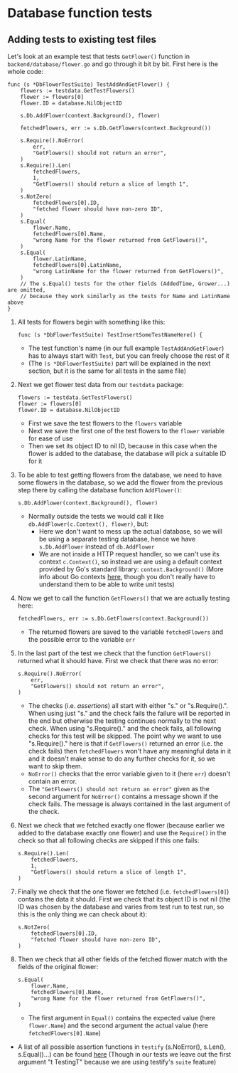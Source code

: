 # Database function tests

## Adding tests to existing test files

Let's look at an example test that tests `GetFlower()` function in `backend/database/flower.go` and go through it bit by bit. First here is the whole code:
```golang
func (s *DbFlowerTestSuite) TestAddAndGetFlower() {
	flowers := testdata.GetTestFlowers()
	flower := flowers[0]
	flower.ID = database.NilObjectID

	s.Db.AddFlower(context.Background(), flower)

	fetchedFlowers, err := s.Db.GetFlowers(context.Background())

	s.Require().NoError(
		err,
		"GetFlowers() should not return an error",
	)
	s.Require().Len(
		fetchedFlowers,
		1,
		"GetFlowers() should return a slice of length 1",
	)
	s.NotZero(
		fetchedFlowers[0].ID,
		"fetched flower should have non-zero ID",
	)
	s.Equal(
		flower.Name,
		fetchedFlowers[0].Name,
		"wrong Name for the flower returned from GetFlowers()",
	)
	s.Equal(
		flower.LatinName,
		fetchedFlowers[0].LatinName,
		"wrong LatinName for the flower returned from GetFlowers()",
	)
	// The s.Equal() tests for the other fields (AddedTime, Grower...) are omitted,
	// because they work similarly as the tests for Name and LatinName above
}
```

1. All tests for flowers begin with something like this:
    ```golang
    func (s *DbFlowerTestSuite) TestInsertSomeTestNameHere() {
    ```
    - The test function's name (in our full example `TestAddAndGetFlower`) has to always start with `Test`, but you can freely choose the rest of it
    - (The `(s *DbFlowerTestSuite)` part will be explained in the next section, but it is the same for all tests in the same file)

2. Next we get flower test data from our `testdata` package:
    ```golang
    flowers := testdata.GetTestFlowers()
    flower := flowers[0]
    flower.ID = database.NilObjectID
    ```
    - First we save the test flowers to the `flowers` variable
    - Next we save the first one of the test flowers to the `flower` variable for ease of use
    - Then we set its object ID to nil ID, because in this case when the flower is added to the database, the database will pick a suitable ID for it

3. To be able to test getting flowers from the database, we need to have some flowers in the database, so we add the flower from the previous step there by calling the database function `AddFlower()`:
    ```golang
    s.Db.AddFlower(context.Background(), flower)
    ```
    - Normally outside the tests we would call it like `db.AddFlower(c.Context(), flower)`, but:
      - Here we don't want to mess up the actual database, so we will be using a separate testing database, hence we have `s.Db.AddFlower` instead of `db.AddFlower`
      - We are not inside a HTTP request handler, so we can't use its context `c.Context()`, so instead we are using a default context provided by Go's standard library: `context.Background()` (More info about Go contexts [here](https://pkg.go.dev/context), though you don't really have to understand them to be able to write unit tests)

4. Now we get to call the function `GetFlowers()` that we are actually testing here:
    ```golang
    fetchedFlowers, err := s.Db.GetFlowers(context.Background())
    ```
    - The returned flowers are saved to the variable `fetchedFlowers` and the possible error to the variable `err`

5. In the last part of the test we check that the function `GetFlowers()` returned what it should have. First we check that there was no error:
    ```golang
    s.Require().NoError(
    	err,
    	"GetFlowers() should not return an error",
    )
    ```
    - The checks (i.e. _assertions_) all start with either "s." or "s.Require().". When using just "s." and the check fails the failure will be reported in the end but otherwise the testing continues normally to the next check. When using "s.Require()." and the check fails, all following checks for this test will be skipped. The point why we want to use "s.Require()." here is that if `GetFlowers()` returned an error (i.e. the check fails) then `fetchedFlowers` won't have any meaningful data in it and it doesn't make sense to do any further checks for it, so we want to skip them.
    - `NoError()` checks that the error variable given to it (here `err`) doesn't contain an error.
    - The `"GetFlowers() should not return an error"` given as the second argument for `NoError()` contains a message shown if the check fails. The message is always contained in the last argument of the check.

6. Next we check that we fetched exactly one flower (because earlier we added to the database exactly one flower) and use the `Require()` in the check so that all following checks are skipped if this one fails:
    ```golang
    s.Require().Len(
    	fetchedFlowers,
    	1,
    	"GetFlowers() should return a slice of length 1",
    )
    ```

7. Finally we check that the one flower we fetched (i.e. `fetchedFlowers[0]`) contains the data it should. First we check that its object ID is not nil (the ID was chosen by the database and varies from test run to test run, so this is the only thing we can check about it):
    ```golang
    s.NotZero(
    	fetchedFlowers[0].ID,
    	"fetched flower should have non-zero ID",
    )
    ```

8. Then we check that all other fields of the fetched flower match with the fields of the original flower:
    ```golang
    s.Equal(
    	flower.Name,
    	fetchedFlowers[0].Name,
    	"wrong Name for the flower returned from GetFlowers()",
    )
    ```
    - The first argument in `Equal()` contains the expected value (here `flower.Name`) and the second argument the actual value (here `fetchedFlowers[0].Name`)
- A list of all possible assertion functions in `testify` (s.NoError(), s.Len(), s.Equal()...) can be found [here](https://pkg.go.dev/github.com/stretchr/testify/assert#pkg-functions) (Though in our tests we leave out the first argument "t TestingT" because we are using testify's `suite` feature)
